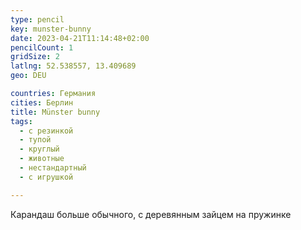 ```yaml
---
type: pencil
key: munster-bunny
date: 2023-04-21T11:14:48+02:00
pencilCount: 1
gridSize: 2
latlng: 52.538557, 13.409689
geo: DEU

countries: Германия
cities: Берлин
title: Münster bunny
tags:
  - с резинкой
  - тупой
  - круглый
  - животные
  - нестандартный
  - с игрушкой

---
```


Карандаш больше обычного, с деревянным зайцем на пружинке
